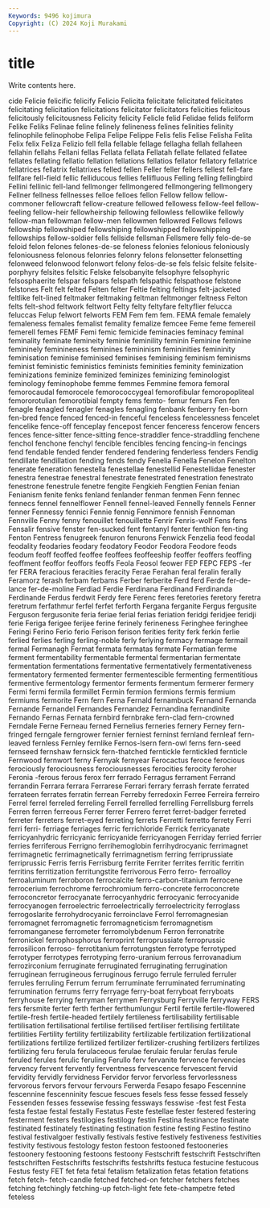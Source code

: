 ```yaml
---
Keywords: 9496 kojimura
Copyright: (C) 2024 Koji Murakami
---
```


# title

Write contents here.



cide Felicie felicific felicify Felicio Felicita
felicitate felicitated felicitates felicitating felicitation felicitations felicitator felicitators felicities felicitous
felicitously felicitousness Felicity felicity Felicle felid Felidae felids feliform Felike
Feliks Felinae feline felinely felineness felines felinities felinity felinophile felinophobe
Felipa Felipe Felippe Felis felis Felise Felisha Felita Felix felix
Feliza Felizio fell fella fellable fellage fellagha fellah fellaheen fellahin
fellahs Fellani fellas Fellata fellata Fellatah fellate fellated fellatee fellates
fellating fellatio fellation fellations fellatios fellator fellatory fellatrice fellatrices fellatrix
fellatrixes felled fellen Feller feller fellers fellest fell-fare fellfare fell-field
fellic felliducous fellies fellifluous Felling felling fellingbird Fellini fellinic fell-land
fellmonger fellmongered fellmongering fellmongery Fellner fellness fellnesses felloe felloes fellon
Fellow fellow fellow-commoner fellowcraft fellow-creature fellowed fellowess fellow-feel fellow-feeling fellow-heir
fellowheirship fellowing fellowless fellowlike fellowly fellow-man fellowman fellow-men fellowmen fellowred
Fellows fellows fellowship fellowshiped fellowshiping fellowshipped fellowshipping fellowships fellow-soldier fells
fellside fellsman Fellsmere felly felo-de-se feloid felon felones felones-de-se feloness
felonies felonious feloniously feloniousness felonous felonries felonry felons felonsetter felonsetting
felonweed felonwood felonwort felony felos-de-se fels felsic felsite felsite-porphyry felsites
felsitic Felske felsobanyite felsophyre felsophyric felsosphaerite felspar felspars felspath felspathic
felspathose felstone felstones Felt felt felted Felten felter Feltie felting
feltings felt-jacketed feltlike felt-lined feltmaker feltmaking feltman feltmonger feltness Felton
felts felt-shod feltwork feltwort Felty felty feltyfare feltyflier felucca feluccas
Felup felwort felworts FEM Fem fem fem. FEMA female femalely
femaleness females femalist femality femalize femcee Feme feme femereil femerell
femes FEMF Femi femic femicide feminacies feminacy feminal feminality feminate
femineity feminie feminility feminin Feminine feminine femininely feminineness feminines femininism
femininities femininity feminisation feminise feminised feminises feminising feminism feminisms feminist
feministic feministics feminists feminities feminity feminization feminizations feminize feminized feminizes
feminizing feminologist feminology feminophobe femme femmes Femmine femora femoral femorocaudal
femorocele femorococcygeal femorofibular femoropopliteal femororotulian femorotibial fempty fems femto- femur
femurs Fen fen fenagle fenagled fenagler fenagles fenagling fenbank fenberry
fen-born fen-bred fence fenced fenced-in fenceful fenceless fencelessness fencelet fencelike
fence-off fenceplay fencepost fencer fenceress fencerow fencers fences fence-sitter fence-sitting
fence-straddler fence-straddling fenchene fenchol fenchone fenchyl fencible fencibles fencing fencing-in
fencings fend fendable fended fender fendered fendering fenderless fenders Fendig
fendillate fendillation fending fends fendy Fenelia Fenella Fenelon Fenelton fenerate
feneration fenestella fenestellae fenestellid Fenestellidae fenester fenestra fenestrae fenestral fenestrate
fenestrated fenestration fenestrato fenestrone fenestrule fenetre fengite Fengkieh Fengtien Fenian
fenian Fenianism fenite fenks fenland fenlander fenman fenmen Fenn fennec
fennecs fennel fennelflower Fennell fennel-leaved Fennelly fennels Fenner fenner Fennessy
fennici Fennie fennig Fennimore fennish Fennoman Fennville Fenny fenny fenouillet
fenouillette Fenrir Fenris-wolf Fens fens Fensalir fensive fenster fen-sucked fent
fentanyl fenter fenthion fen-ting Fenton Fentress fenugreek fenuron fenurons Fenwick
Fenzelia feod feodal feodality feodaries feodary feodatory Feodor Feodora Feodore
feods feodum feoff feoffed feoffee feoffees feoffeeship feoffer feoffers feoffing
feoffment feoffor feoffors feoffs Feola Feosol feower FEP FEPC FEPS
-fer fer FERA feracious feracities feracity Ferae Ferahan feral feralin
ferally Feramorz ferash ferbam ferbams Ferber ferberite Ferd ferd Ferde
fer-de-lance fer-de-moline Ferdiad Ferdie Ferdinana Ferdinand Ferdinanda Ferdinande Ferdus ferdwit
Ferdy fere Ferenc feres feretories feretory feretra feretrum ferfathmur ferfel
ferfet ferforth Fergana ferganite Fergus fergusite Ferguson fergusonite feria feriae
ferial ferias feriation feridgi feridjee feridji ferie Feriga ferigee ferijee
ferine ferinely ferineness Feringhee feringhee Feringi Ferino Ferio ferio Ferison
ferison ferities ferity ferk ferkin ferlie ferlied ferlies ferling ferling-noble
ferly ferlying fermacy fermage fermail fermal Fermanagh Fermat fermata fermatas
fermate Fermatian ferme ferment fermentability fermentable fermental fermentarian fermentate fermentation
fermentations fermentative fermentatively fermentativeness fermentatory fermented fermenter fermentescible fermenting fermentitious
fermentive fermentology fermentor ferments fermentum fermerer fermery Fermi fermi fermila
fermillet Fermin fermion fermions fermis fermium fermiums fermorite Fern fern
Ferna Fernald fernambuck Fernand Fernanda Fernande Fernandel Fernandes Fernandez Fernandina
fernandinite Fernando Fernas Fernata fernbird fernbrake fern-clad fern-crowned Ferndale Ferne
Ferneau ferned Fernelius ferneries fernery Ferney fern-fringed ferngale ferngrower fernier
ferniest ferninst fernland fernleaf fern-leaved fernless Fernley fernlike Fernos-Isern fern-owl
ferns fern-seed fernseed fernshaw fernsick fern-thatched ferntickle ferntickled fernticle Fernwood
fernwort ferny Fernyak fernyear Ferocactus feroce ferocious ferociously ferociousness ferociousnesses
ferocities ferocity feroher Feronia -ferous ferous ferox ferr ferrado Ferragus
ferrament Ferrand ferrandin Ferrara ferrara Ferrarese Ferrari ferrary ferrash ferrate
ferrated ferrateen ferrates ferratin ferrean Ferreby ferredoxin Ferree Ferreira ferreiro
Ferrel ferrel ferreled ferreling Ferrell ferrelled ferrelling Ferrellsburg ferrels Ferren
ferren ferreous Ferrer ferrer Ferrero ferret ferret-badger ferreted ferreter ferreters
ferret-eyed ferreting ferrets Ferretti ferretto ferrety Ferri ferri ferri- ferriage
ferriages ferric ferrichloride Ferrick ferricyanate ferricyanhydric ferricyanic ferricyanide ferricyanogen Ferriday
ferried ferrier ferries ferriferous Ferrigno ferrihemoglobin ferrihydrocyanic ferrimagnet ferrimagnetic ferrimagnetically
ferrimagnetism ferring ferriprussiate ferriprussic Ferris ferris Ferrisburg ferrite Ferriter ferrites
ferritic ferritin ferritins ferritization ferritungstite ferrivorous Ferro ferro- ferroalloy ferroaluminum
ferroboron ferrocalcite ferro-carbon-titanium ferrocene ferrocerium ferrochrome ferrochromium ferro-concrete ferroconcrete ferroconcretor
ferrocyanate ferrocyanhydric ferrocyanic ferrocyanide ferrocyanogen ferroelectric ferroelectrically ferroelectricity ferroglass ferrogoslarite
ferrohydrocyanic ferroinclave Ferrol ferromagnesian ferromagnet ferromagnetic ferromagneticism ferromagnetism ferromanganese ferrometer
ferromolybdenum Ferron ferronatrite ferronickel ferrophosphorus ferroprint ferroprussiate ferroprussic ferrosilicon ferroso-
ferrotitanium ferrotungsten ferrotype ferrotyped ferrotyper ferrotypes ferrotyping ferro-uranium ferrous ferrovanadium
ferrozirconium ferruginate ferruginated ferruginating ferrugination ferruginean ferrugineous ferruginous ferrugo ferrule
ferruled ferruler ferrules ferruling Ferrum ferrum ferruminate ferruminated ferruminating ferrumination
ferrums ferry ferryage ferry-boat ferryboat ferryboats ferryhouse ferrying ferryman ferrymen
Ferrysburg Ferryville ferryway FERS fers fersmite ferter ferth ferther ferthumlungur
Fertil fertile fertile-flowered fertile-fresh fertile-headed fertilely fertileness fertilisability fertilisable fertilisation
fertilisational fertilise fertilised fertiliser fertilising fertilitate fertilities Fertility fertility fertilizability
fertilizable fertilization fertilizational fertilizations fertilize fertilized fertilizer fertilizer-crushing fertilizers fertilizes
fertilizing feru ferula ferulaceous ferulae ferulaic ferular ferulas ferule feruled
ferules ferulic feruling Ferullo ferv fervanite fervence fervencies fervency fervent
fervently ferventness fervescence fervescent fervid fervidity fervidly fervidness Fervidor fervor
fervorless fervorlessness fervorous fervors fervour fervours Ferwerda Fesapo fesapo Fescennine
fescennine fescenninity fescue fescues fesels fess fesse fessed fessely Fessenden
fesses fessewise fessing fessways fesswise -fest fest Festa festa festae
festal festally Festatus Feste festellae fester festered festering festerment festers
festilogies festilogy festin Festina festinance festinate festinated festinately festinating festination
festine festing Festino festino festival festivalgoer festivally festivals festive festively
festiveness festivities festivity festivous festology feston festoon festooned festooneries festoonery
festooning festoons festoony Festschrift festschrift Festschriften festschriften Festschrifts festschrifts festshrifts
festuca festucine festucous Festus festy FET fet feta fetal fetalism
fetalization fetas fetation fetations fetch fetch- fetch-candle fetched fetched-on fetcher
fetchers fetches fetching fetchingly fetching-up fetch-light fete fete-champetre feted feteless
